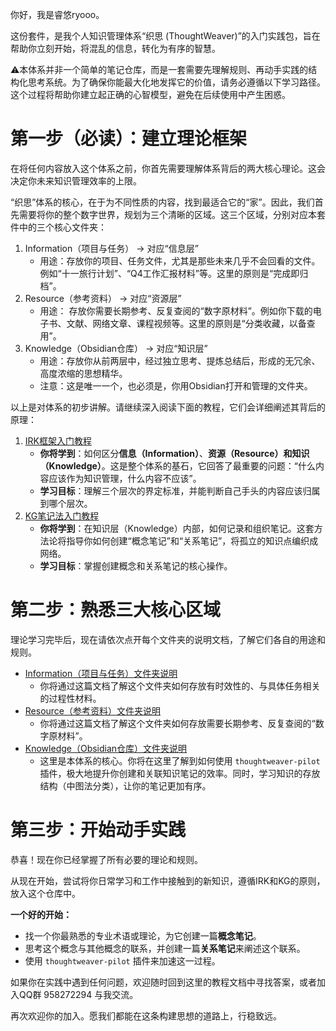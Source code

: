 你好，我是睿悠ryooo。

这份套件，是我个人知识管理体系“织思 (ThoughtWeaver)”的入门实践包，旨在帮助你立刻开始，将混乱的信息，转化为有序的智慧。

⚠️本体系并非一个简单的笔记仓库，而是一套需要先理解规则、再动手实践的结构化思考系统。为了确保你能最大化地发挥它的价值，请务必遵循以下学习路径。这个过程将帮助你建立起正确的心智模型，避免在后续使用中产生困惑。

# 第一步（必读）：建立理论框架

在将任何内容放入这个体系之前，你首先需要理解体系背后的两大核心理论。这会决定你未来知识管理效率的上限。

“织思”体系的核心，在于为不同性质的内容，找到最适合它的“家”。因此，我们首先需要将你的整个数字世界，规划为三个清晰的区域。这三个区域，分别对应本套件中的三个核心文件夹：

1. Information（项目与任务） -> 对应“信息层”
    - 用途：存放你的项目、任务文件，尤其是那些未来几乎不会回看的文件。例如“十一旅行计划”、“Q4工作汇报材料”等。这里的原则是“完成即归档”。
2. Resource（参考资料） -> 对应“资源层”
    - 用途： 存放你需要长期参考、反复查阅的“数字原材料”。例如你下载的电子书、文献、网络文章、课程视频等。这里的原则是“分类收藏，以备查用”。
3. Knowledge（Obsidian仓库） -> 对应“知识层”
    - 用途：存放你从前两层中，经过独立思考、提炼总结后，形成的无冗余、高度浓缩的思想精华。
    - 注意：这是唯一一个，也必须是，你用Obsidian打开和管理的文件夹。

以上是对体系的初步讲解。请继续深入阅读下面的教程，它们会详细阐述其背后的原理：

1. [IRK框架入门教程](3-Knowledge（知识库）/G_文化、科学、教育、体育/G2_信息与知识传播/IRK框架.md)
    - **你将学到**：如何区分**信息（Information）**、**资源（Resource）**和**知识（Knowledge）**。这是整个体系的基石，它回答了最重要的问题：“什么内容应该作为知识管理，什么内容不应该”。
    - **学习目标**：理解三个层次的界定标准，并能判断自己手头的内容应该归属到哪个层次。
2. [KG笔记法入门教程](3-Knowledge（知识库）/G_文化、科学、教育、体育/G2_信息与知识传播/KG笔记法.md)
    - **你将学到**：在知识层（Knowledge）内部，如何记录和组织笔记。这套方法论将指导你如何创建“概念笔记”和“关系笔记”，将孤立的知识点编织成网络。
    - **学习目标**：掌握创建概念和关系笔记的核心操作。

# 第二步：熟悉三大核心区域

理论学习完毕后，现在请依次点开每个文件夹的说明文档，了解它们各自的用途和规则。

- [Information（项目与任务）文件夹说明](./1-Information（项目与任务）/Information文件夹说明.md)
    - 你将通过这篇文档了解这个文件夹如何存放有时效性的、与具体任务相关的过程性材料。
- [Resource（参考资料）文件夹说明](./2-Resource（参考资源）/Resource文件夹说明.md)
    - 你将通过这篇文档了解这个文件夹如何存放需要长期参考、反复查阅的“数字原材料”。
- [Knowledge（Obsidian仓库）文件夹说明](./3-Knowledge（知识库）/Knowledge文件夹说明.md)
    - 这里是本体系的核心。你将在这里了解到如何使用 `thoughtweaver-pilot` 插件，极大地提升你创建和关联知识笔记的效率。同时，学习知识的存放结构（中图法分类），让你的笔记更加有序。

# 第三步：开始动手实践

恭喜！现在你已经掌握了所有必要的理论和规则。

从现在开始，尝试将你日常学习和工作中接触到的新知识，遵循IRK和KG的原则，放入这个仓库中。

**一个好的开始：**

* 找一个你最熟悉的专业术语或理论，为它创建一篇**概念笔记**。
* 思考这个概念与其他概念的联系，并创建一篇**关系笔记**来阐述这个联系。
* 使用 `thoughtweaver-pilot` 插件来加速这一过程。

如果你在实践中遇到任何问题，欢迎随时回到这里的教程文档中寻找答案，或者加入QQ群 958272294 与我交流。

再次欢迎你的加入。愿我们都能在这条构建思想的道路上，行稳致远。
